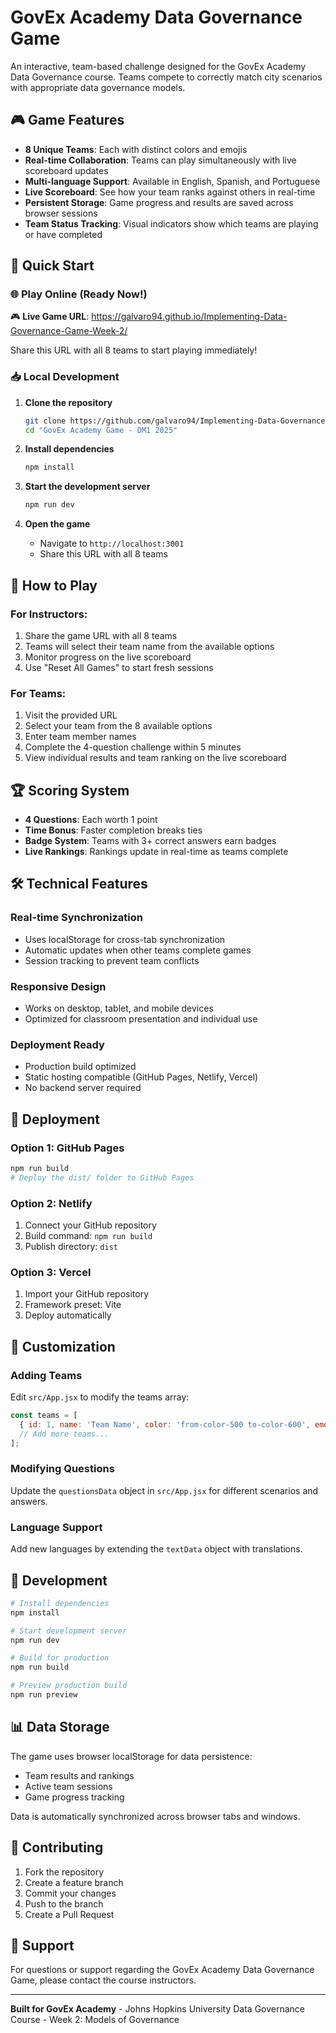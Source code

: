# GovEx Academy Data Governance Game

An interactive, team-based challenge designed for the GovEx Academy Data Governance course. Teams compete to correctly match city scenarios with appropriate data governance models.

## 🎮 Game Features

- **8 Unique Teams**: Each with distinct colors and emojis
- **Real-time Collaboration**: Teams can play simultaneously with live scoreboard updates
- **Multi-language Support**: Available in English, Spanish, and Portuguese
- **Live Scoreboard**: See how your team ranks against others in real-time
- **Persistent Storage**: Game progress and results are saved across browser sessions
- **Team Status Tracking**: Visual indicators show which teams are playing or have completed

## 🚀 Quick Start

### **🌐 Play Online (Ready Now!)**
🎮 **Live Game URL**: https://galvaro94.github.io/Implementing-Data-Governance-Game-Week-2/

Share this URL with all 8 teams to start playing immediately!

### **📥 Local Development**
1. **Clone the repository**
   ```bash
   git clone https://github.com/galvaro94/Implementing-Data-Governance-Game-Week-2.git
   cd "GovEx Academy Game - DM1 2025"
   ```

2. **Install dependencies**
   ```bash
   npm install
   ```

3. **Start the development server**
   ```bash
   npm run dev
   ```

4. **Open the game**
   - Navigate to `http://localhost:3001`
   - Share this URL with all 8 teams

## 🎯 How to Play

### For Instructors:
1. Share the game URL with all 8 teams
2. Teams will select their team name from the available options
3. Monitor progress on the live scoreboard
4. Use "Reset All Games" to start fresh sessions

### For Teams:
1. Visit the provided URL
2. Select your team from the 8 available options
3. Enter team member names
4. Complete the 4-question challenge within 5 minutes
5. View individual results and team ranking on the live scoreboard

## 🏆 Scoring System

- **4 Questions**: Each worth 1 point
- **Time Bonus**: Faster completion breaks ties
- **Badge System**: Teams with 3+ correct answers earn badges
- **Live Rankings**: Rankings update in real-time as teams complete

## 🛠 Technical Features

### Real-time Synchronization
- Uses localStorage for cross-tab synchronization
- Automatic updates when other teams complete games
- Session tracking to prevent team conflicts

### Responsive Design
- Works on desktop, tablet, and mobile devices
- Optimized for classroom presentation and individual use

### Deployment Ready
- Production build optimized
- Static hosting compatible (GitHub Pages, Netlify, Vercel)
- No backend server required

## 📱 Deployment

### Option 1: GitHub Pages
```bash
npm run build
# Deploy the dist/ folder to GitHub Pages
```

### Option 2: Netlify
1. Connect your GitHub repository
2. Build command: `npm run build`
3. Publish directory: `dist`

### Option 3: Vercel
1. Import your GitHub repository
2. Framework preset: Vite
3. Deploy automatically

## 🎨 Customization

### Adding Teams
Edit `src/App.jsx` to modify the teams array:
```javascript
const teams = [
  { id: 1, name: 'Team Name', color: 'from-color-500 to-color-600', emoji: '🚀' },
  // Add more teams...
];
```

### Modifying Questions
Update the `questionsData` object in `src/App.jsx` for different scenarios and answers.

### Language Support
Add new languages by extending the `textData` object with translations.

## 🔧 Development

```bash
# Install dependencies
npm install

# Start development server
npm run dev

# Build for production
npm run build

# Preview production build
npm run preview
```

## 📊 Data Storage

The game uses browser localStorage for data persistence:
- Team results and rankings
- Active team sessions
- Game progress tracking

Data is automatically synchronized across browser tabs and windows.

## 🤝 Contributing

1. Fork the repository
2. Create a feature branch
3. Commit your changes
4. Push to the branch
5. Create a Pull Request

## 📧 Support

For questions or support regarding the GovEx Academy Data Governance Game, please contact the course instructors.

---

**Built for GovEx Academy** - Johns Hopkins University
Data Governance Course - Week 2: Models of Governance